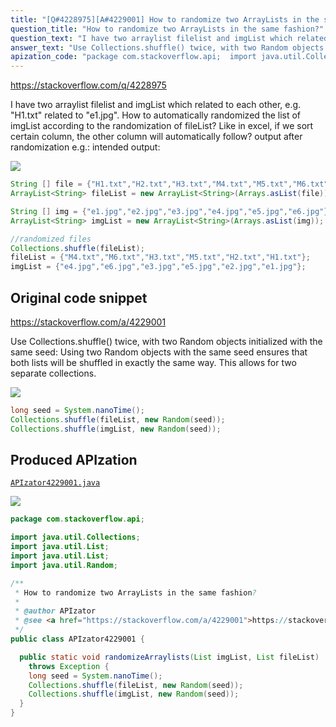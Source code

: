 ```yaml
---
title: "[Q#4228975][A#4229001] How to randomize two ArrayLists in the same fashion?"
question_title: "How to randomize two ArrayLists in the same fashion?"
question_text: "I have two arraylist filelist and imgList which related to each other, e.g. \"H1.txt\" related to \"e1.jpg\". How to automatically randomized the list of imgList according to the randomization of fileList? Like in excel, if we sort certain column, the other column will automatically follow? output after randomization e.g.: intended output:"
answer_text: "Use Collections.shuffle() twice, with two Random objects initialized with the same seed: Using two Random objects with the same seed ensures that both lists will be shuffled in exactly the same way.  This allows for two separate collections."
apization_code: "package com.stackoverflow.api;  import java.util.Collections; import java.util.List; import java.util.List; import java.util.Random;  /**  * How to randomize two ArrayLists in the same fashion?  *  * @author APIzator  * @see <a href=\"https://stackoverflow.com/a/4229001\">https://stackoverflow.com/a/4229001</a>  */ public class APIzator4229001 {    public static void randomizeArraylists(List imgList, List fileList)     throws Exception {     long seed = System.nanoTime();     Collections.shuffle(fileList, new Random(seed));     Collections.shuffle(imgList, new Random(seed));   } }"
---
```


https://stackoverflow.com/q/4228975

I have two arraylist filelist and imgList which related to each other, e.g. &quot;H1.txt&quot; related to &quot;e1.jpg&quot;. How to automatically randomized the list of imgList according to the randomization of fileList? Like in excel, if we sort certain column, the other column will automatically follow?
output after randomization e.g.:
intended output:


<div class="code-logo"><img src="/stackoverflow.png" /></div>

```java
String [] file = {"H1.txt","H2.txt","H3.txt","M4.txt","M5.txt","M6.txt"};
ArrayList<String> fileList = new ArrayList<String>(Arrays.asList(file));

String [] img = {"e1.jpg","e2.jpg","e3.jpg","e4.jpg","e5.jpg","e6.jpg"};
ArrayList<String> imgList = new ArrayList<String>(Arrays.asList(img));

//randomized files
Collections.shuffle(fileList);
fileList = {"M4.txt","M6.txt","H3.txt","M5.txt","H2.txt","H1.txt"};
imgList = {"e4.jpg","e6.jpg","e3.jpg","e5.jpg","e2.jpg","e1.jpg"};
```


## Original code snippet

https://stackoverflow.com/a/4229001

Use Collections.shuffle() twice, with two Random objects initialized with the same seed:
Using two Random objects with the same seed ensures that both lists will be shuffled in exactly the same way.  This allows for two separate collections.

<div class="code-logo"><img src="/stackoverflow.png" /></div>

```java
long seed = System.nanoTime();
Collections.shuffle(fileList, new Random(seed));
Collections.shuffle(imgList, new Random(seed));
```

## Produced APIzation

[`APIzator4229001.java`](https://github.com/pasqualesalza/apization-temp/raw/main/data/search/APIzator4229001.java)

<div class="code-logo"><img src="/apizator.png" /></div>

```java
package com.stackoverflow.api;

import java.util.Collections;
import java.util.List;
import java.util.List;
import java.util.Random;

/**
 * How to randomize two ArrayLists in the same fashion?
 *
 * @author APIzator
 * @see <a href="https://stackoverflow.com/a/4229001">https://stackoverflow.com/a/4229001</a>
 */
public class APIzator4229001 {

  public static void randomizeArraylists(List imgList, List fileList)
    throws Exception {
    long seed = System.nanoTime();
    Collections.shuffle(fileList, new Random(seed));
    Collections.shuffle(imgList, new Random(seed));
  }
}

```
